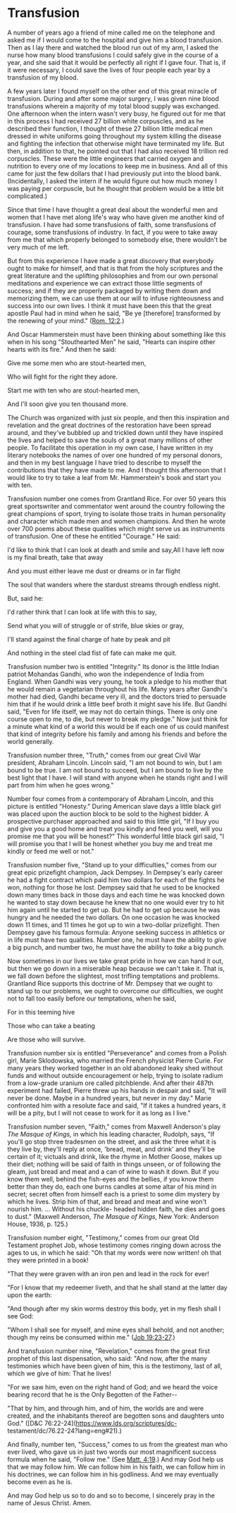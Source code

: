 # Transfusion

A number of years ago a friend of mine called me on the telephone and asked me
if I would come to the hospital and give him a blood transfusion. Then as I
lay there and watched the blood run out of my arm, I asked the nurse how many
blood transfusions I could safely give in the course of a year, and she said
that it would be perfectly all right if I gave four. That is, if it were
necessary, I could save the lives of four people each year by a transfusion of
my blood.

A few years later I found myself on the other end of this great miracle of
transfusion. During and after some major surgery, I was given nine blood
transfusions wherein a majority of my total blood supply was exchanged. One
afternoon when the intern wasn't very busy, he figured out for me that in this
process I had received 27 billion white corpuscles, and as he described their
function, I thought of these 27 billion little medical men dressed in white
uniforms going throughout my system killing the disease and fighting the
infection that otherwise might have terminated my life. But then, in addition
to that, he pointed out that I had also received 18 trillion red corpuscles.
These were the little engineers that carried oxygen and nutrition to every one
of my locations to keep me in business. And all of this came for just the few
dollars that I had previously put into the blood bank. (Incidentally, I asked
the intern if he would figure out how much money I was paying per corpuscle,
but he thought that problem would be a little bit complicated.)

Since that time I have thought a great deal about the wonderful men and women
that I have met along life's way who have given me another kind of
transfusion. I have had some transfusions of faith, some transfusions of
courage, some transfusions of industry. In fact, if you were to take away from
me that which properly belonged to somebody else, there wouldn't be very much
of me left.

But from this experience I have made a great discovery that everybody ought to
make for himself, and that is that from the holy scriptures and the great
literature and the uplifting philosophies and from our own personal
meditations and experience we can extract those little segments of success;
and if they are properly packaged by writing them down and memorizing them, we
can use them at our will to infuse righteousness and success into our own
lives. I think it must have been this that the great apostle Paul had in mind
when he said, "Be ye [therefore] transformed by the renewing of your mind."
([Rom. 12:2](https://www.lds.org/scriptures/nt/rom/12.2?lang=eng#1).)

And Oscar Hammerstein must have been thinking about something like this when
in his song "Stouthearted Men" he said, "Hearts can inspire other hearts with
its fire." And then he said:

Give me some men who are stout-hearted men,

Who will fight for the right they adore.

Start me with ten who are stout-hearted men,

And I'll soon give you ten thousand more.

The Church was organized with just six people, and then this inspiration and
revelation and the great doctrines of the restoration have been spread around,
and they've bubbled up and trickled down until they have inspired the lives
and helped to save the souls of a great many millions of other people. To
facilitate this operation in my own case, I have written in my literary
notebooks the names of over one hundred of my personal donors, and then in my
best language I have tried to describe to myself the contributions that they
have made to me. And I thought this afternoon that I would like to try to take
a leaf from Mr. Hammerstein's book and start you with ten.

Transfusion number one comes from Grantland Rice. For over 50 years this great
sportswriter and commentator went around the country following the great
champions of sport, trying to isolate those traits in human personality and
character which made men and women champions. And then he wrote over 700 poems
about these qualities which might serve us as instruments of transfusion. One
of these he entitled "Courage." He said:

I'd like to think that I can look at death and smile and say,All I have left
now is my final breath, take that away

And you must either leave me dust or dreams or in far flight

The soul that wanders where the stardust streams through endless night.

But, said he:

I'd rather think that I can look at life with this to say,

Send what you will of struggle or of strife, blue skies or gray,

I'll stand against the final charge of hate by peak and pit

And nothing in the steel clad fist of fate can make me quit.

Transfusion number two is entitled "Integrity." Its donor is the little Indian
patriot Mohandas Gandhi, who won the independence of India from England. When
Gandhi was very young, he took a pledge to his mother that he would remain a
vegetarian throughout his life. Many years after Gandhi's mother had died,
Gandhi became very ill, and the doctors tried to persuade him that if he would
drink a little beef broth it might save his life. But Gandhi said, "Even for
life itself, we may not do certain things. There is only one course open to
me, to die, but never to break my pledge." Now just think for a minute what
kind of a world this would be if each one of us could manifest that kind of
integrity before his family and among his friends and before the world
generally.

Transfusion number three, "Truth," comes from our great Civil War president,
Abraham Lincoln. Lincoln said, "I am not bound to win, but I am bound to be
true. I am not bound to succeed, but I am bound to live by the best light that
I have. I will stand with anyone when he stands right and I will part from him
when he goes wrong."

Number four comes from a contemporary of Abraham Lincoln, and this picture is
entitled "Honesty." During American slave days a little black girl was placed
upon the auction block to be sold to the highest bidder. A prospective
purchaser approached and said to this little girl, "If I buy you and give you
a good home and treat you kindly and feed you well, will you promise me that
you will be honest?" This wonderful little black girl said, "I will promise
you that I will be honest whether you buy me and treat me kindly or feed me
well or not."

Transfusion number five, "Stand up to your difficulties," comes from our great
epic prizefight champion, Jack Dempsey. In Dempsey's early career he had a
fight contract which paid him two dollars for each of the fights he won,
nothing for those he lost. Dempsey said that he used to be knocked down many
times back in those days and each time he was knocked down he wanted to stay
down because he knew that no one would ever try to hit him again until he
started to get up. But he had to get up because he was hungry and he needed
the two dollars. On one occasion he was knocked down 11 times, and 11 times he
got up to win a two-dollar prizefight. Then Dempsey gave his famous formula:
Anyone seeking success in athletics or in life must have two qualities. Number
one, he must have the ability to _give_ a big punch, and number two, he must
have the ability to _take_ a big punch.

Now sometimes in our lives we take great pride in how we can hand it out, but
then we go down in a miserable heap because we can't take it. That is, we fall
down before the slightest, most trifling temptations and problems. Grantland
Rice supports this doctrine of Mr. Dempsey that we ought to stand up to our
problems, we ought to overcome our difficulties, we ought not to fall too
easily before our temptations, when he said,

For in this teeming hive

Those who can take a beating

Are those who will survive.

Transfusion number six is entitled "Perseverance" and comes from a Polish
girl, Marie Sklodowska, who married the French physicist Pierre Curie. For
many years they worked together in an old abandoned leaky shed without funds
and without outside encouragement or help, trying to isolate radium from a
low-grade uranium ore called pitchblende. And after their 487th experiment had
failed, Pierre threw up his hands in despair and said, "It will never be done.
Maybe in a hundred years, but never in my day." Marie confronted him with a
resolute face and said, "If it takes a hundred years, it will be a pity, but I
will not cease to work for it as long as I live."

Transfusion number seven, "Faith," comes from Maxwell Anderson's play _The
Masque of Kings,_ in which his leading character, Rudolph, says, "If you'll go
stop three tradesmen on the street, and ask the three what it is they live by,
they'll reply at once, 'bread, meat, and drink' and they'll be certain of it;
victuals and drink, like the rhyme in Mother Goose, makes up their diet;
nothing will be said of faith in things unseen, or of following the gleam,
just bread and meat and a can of wine to wash it down. But if you know them
well, behind the fish-eyes and the bellies, if you know them better than they
do, each one burns candles at some altar of his mind in secret; secret often
from himself each is a priest to some dim mystery by which he lives. Strip him
of that, and bread and meat and wine won't nourish him. ... Without his chuckle-
headed hidden faith, he dies and goes to dust." (Maxwell Anderson, _The Masque
of Kings,_ New York: Anderson House, 1936, p. 125.)

Transfusion number eight, "Testimony," comes from our great Old Testament
prophet Job, whose testimony comes ringing down across the ages to us, in
which he said: "Oh that my words were now written! oh that they were printed
in a book!

"That they were graven with an iron pen and lead in the rock for ever!

"For I know that my redeemer liveth, and that he shall stand at the latter day
upon the earth:

"And though after my skin worms destroy this body, yet in my flesh shall I see
God:

"Whom I shall see for myself, and mine eyes shall behold, and not another;
though my reins be consumed within me." ([Job
19:23-27](https://www.lds.org/scriptures/ot/job/19.23-27?lang=eng#22).)

And transfusion number nine, "Revelation," comes from the great first prophet
of this last dispensation, who said: "And now, after the many testimonies
which have been given of him, this is the testimony, last of all, which we
give of him: That he lives!

"For we saw him, even on the right hand of God; and we heard the voice bearing
record that he is the Only Begotten of the Father--

"That by him, and through him, and of him, the worlds are and were created,
and the inhabitants thereof are begotten sons and daughters unto God."
([D&amp;C 76:22-24](https://www.lds.org/scriptures/dc-
testament/dc/76.22-24?lang=eng#21).)

And finally, number ten, "Success," comes to us from the greatest man who ever
lived, who gave us in just two words our most magnificent success formula when
he said, "Follow me." (See [Matt.
4:19](https://www.lds.org/scriptures/nt/matt/4.19?lang=eng#18).) And may God
help us that we may follow him. We can follow him in his faith, we can follow
him in his doctrines, we can follow him in his godliness. And we may
eventually become even as he is.

And may God help us so to do and so to become, I sincerely pray in the name of
Jesus Christ. Amen.

